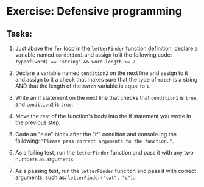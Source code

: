 # Exercise: Defensive programming

## Tasks:

1. Just above the `for` loop in the `letterFinder` function definition, declare a variable named `condition1` and assign to it the following code: `typeof(word) == 'string' && word.length >= 2`.

2. Declare a variable named `condition2` on the next line and assign to it and assign to it a check that makes sure that the type of `match` is a string AND that the length of the `match` variable is equal to `1`.

3. Write an if statement on the next line that checks that `condition1` is `true`, and `condition2` is `true`.

4. Move the rest of the function's body into the if statement you wrote in the previous step.

5. Code an "else" block after the "if" condition and console.log the following: `"Please pass correct arguments to the function."`.

6. As a failing test, run the `letterFinder` function and pass it with any two numbers as arguments.

7. As a passing test, run the `letterFinder` funciton and pass it with correct arguments, such as: `letterFinder("cat", "c")`.
